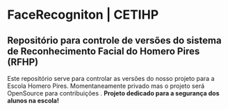 # FaceRecogniton | CETIHP 
## Repositório para controle de versões do sistema de Reconhecimento Facial do Homero Pires (RFHP) 
Este repositório serve para controlar as versões do nosso projeto para a Escola Homero Pires. Momentaneamente privado mas o projeto será OpenSource para contribuições . **Projeto dedicado para a segurança dos alunos na escola!**
